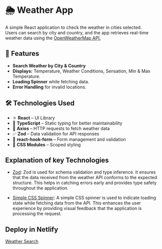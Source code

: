 # 🌦️ Weather App

A simple React application to check the weather in cities selected.  
Users can search by city and country, and the app retrieves real-time weather data using the [OpenWeatherMap API.](https://openweathermap.org/current)

## 🚀 Features

- **Search Weather by City & Country**
- **Displays:** Temperature, Weather Conditions, Sensation, Min & Max Temperature.
- **Loading Spinner** while fetching data.
- **Error Handling** for invalid locations.

## 🛠️ Technologies Used

- ⚛ **React** – UI Library
- 📝 **TypeScript** – Static typing for better maintainability
- 🔗 **Axios** – HTTP requests to fetch weather data
- ✅ **Zod** – Data validation for API responses
- 🎯 **react-hook-form** – Form management and validation
- 🎨 **CSS Modules** – Scoped styling

## Explanation of key Technologies

- [Zod](https://www.npmjs.com/package/zod):
  Zod is used for schema validation and type inference. It ensures that the data received from the weather API conforms to the expected structure. This helps in catching errors early and provides type safety throughout the application.

- [Simple CSS Spinner](https://tobiasahlin.com/spinkit/):
  A simple CSS spinner is used to indicate loading state while fetching data from the API. This enhances the user experience by providing visual feedback that the application is processing the request.

## Deploy in Netlify

[Weather Search](https://relaxed-weatherapp.netlify.app/)
